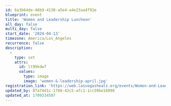 ```yaml
---
id: 6a3b64de-46b9-4130-a5e4-a4e23aa4f91e
blueprint: event
title: 'Women and Leadership Luncheon'
all_day: false
multi_day: false
start_date: '2024-04-13'
timezone: America/Los_Angeles
recurrence: false
description:
  -
    type: set
    attrs:
      id: lt99kdw7
      values:
        type: image
        image: 'women-&-leadership-april.jpg'
registration_link: 'https://web.lasvegasheals.org/events/Women-and-Leadership-Hats-and-Heels-Luncheon--3412/details'
updated_by: 87a74d1c-1760-42c5-afc1-1cc59be16098
updated_at: 1709334507
---
```

